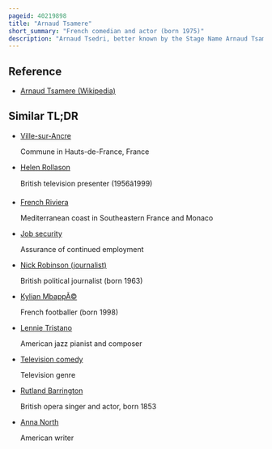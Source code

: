 ```yaml
---
pageid: 40219898
title: "Arnaud Tsamere"
short_summary: "French comedian and actor (born 1975)"
description: "Arnaud Tsedri, better known by the Stage Name Arnaud Tsamere, is a french Comedian, Actor, Television Presenter and Sports Journalist. Born in Bordeaux and raised in the Yvelines, he joined the Déclic Théâtre Group after quitting his Sales Job. He acted in Plays and participated in Improvisation Events there. He wrote his first one-man Show Rflexions profondes sur Pas Mal de Trucs in 2002 with Arnaud Joyet and his second chose Promise in 2007 with Joyet and Frano. His third, Confidences sur pas mal de trucs plus ou Moins Confidentiels, has been performed since 2014. He has attended numerous Comedy Festivals and is currently a Member of the Majeure D'Improvisation Ligue."
---
```


## Reference

- [Arnaud Tsamere (Wikipedia)](https://en.wikipedia.org/?curid=40219898)

## Similar TL;DR

- [Ville-sur-Ancre](/tldr/en/ville-sur-ancre)

  Commune in Hauts-de-France, France

- [Helen Rollason](/tldr/en/helen-rollason)

  British television presenter (1956â1999)

- [French Riviera](/tldr/en/french-riviera)

  Mediterranean coast in Southeastern France and Monaco

- [Job security](/tldr/en/job-security)

  Assurance of continued employment

- [Nick Robinson (journalist)](/tldr/en/nick-robinson-journalist)

  British political journalist (born 1963)

- [Kylian MbappÃ©](/tldr/en/kylian-mbappe)

  French footballer (born 1998)

- [Lennie Tristano](/tldr/en/lennie-tristano)

  American jazz pianist and composer

- [Television comedy](/tldr/en/television-comedy)

  Television genre

- [Rutland Barrington](/tldr/en/rutland-barrington)

  British opera singer and actor, born 1853

- [Anna North](/tldr/en/anna-north)

  American writer
